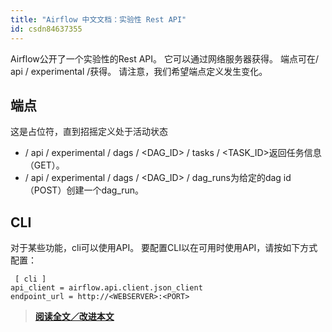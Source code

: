 ```yaml
---
title: "Airflow 中文文档：实验性 Rest API"
id: csdn84637355
---
```


Airflow公开了一个实验性的Rest API。 它可以通过网络服务器获得。 端点可在/ api / experimental /获得。 请注意，我们希望端点定义发生变化。

## 端点

这是占位符，直到招摇定义处于活动状态

*   / api / experimental / dags / <DAG_ID> / tasks / <TASK_ID>返回任务信息（GET）。
*   / api / experimental / dags / <DAG_ID> / dag_runs为给定的dag id（POST）创建一个dag_run。

## CLI

对于某些功能，cli可以使用API​​。 要配置CLI以在可用时使用API​​，请按如下方式配置：

```
 [ cli ]
api_client = airflow.api.client.json_client
endpoint_url = http://<WEBSERVER>:<PORT> 
```

> [**阅读全文／改进本文**](https://7github.com/apachecn/airflow-doc-zh/blob/master/zh/21.md)